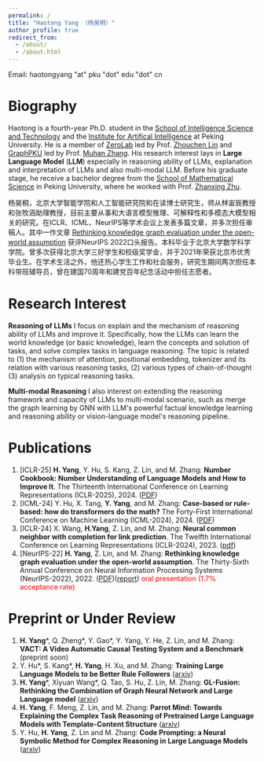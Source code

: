 ```yaml
---
permalink: /
title: "Haotong Yang （杨昊桐）"
author_profile: true
redirect_from: 
  - /about/
  - /about.html
---
```




Email: haotongyang "at" pku "dot" edu "dot" cn

Biography
======
Haotong is a fourth-year Ph.D. student in the [School of Intelligence Science and Technology](https://www.cis.pku.edu.cn/) and the [Institute for Artifical Intelligence](https://www.ai.pku.edu.cn/) at Peking University. He is a member of [ZeroLab](https://zero-lab-pku.github.io/) led by Prof. [Zhouchen Lin](https://zhouchenlin.github.io/) and [GraphPKU](https://www.graphpku.cn/) led by Prof. [Muhan Zhang](https://muhanzhang.github.io/). His research interest lays in **Large Language Model** (**LLM**) especially in reasoning ability of LLMs, explanation and interpretation of LLMs and also multi-modal LLM. Before his graduate stage, he receive a bachelor degree from the [School of Mathematical Science](https://www.math.pku.edu.cn/index.htm) in Peking University, where he worked with Prof. [Zhanxing Zhu](https://zhanxingzhu.github.io/).

杨昊桐，北京大学智能学院和人工智能研究院和在读博士研究生，师从林宙辰教授和张牧涵助理教授，目前主要从事和大语言模型推理、可解释性和多模态大模型相关的研究。在ICLR、ICML、NeurIPS等学术会议上发表多篇文章，并多次担任审稿人。其中一作文章 [Rethinking knowledge graph evaluation under the open-world assumption](https://proceedings.neurips.cc/paper_files/paper/2022/hash/378226e5df7eded3e401de5c9493143c-Abstract-Conference.html) 获评NeurIPS 2022口头报告。本科毕业于北京大学数学科学学院。曾多次获得北京大学三好学生和校级奖学金，并于2021年荣获北京市优秀毕业生。在学术生活之外，他还热心学生工作和社会服务，研究生期间两次担任本科带班辅导员，曾在建国70周年和建党百年纪念活动中担任志愿者。

Research Interest
======
**Reasoning of LLMs**
I focus on explain and the mechanism of reasoning ability of LLMs and improve it. Specifically, how the LLMs can learn the world knowledge (or basic knowledge), learn the concepts and solution of tasks, and solve complex tasks in language reasoning. The topic is related to (1) the mechanism of attention, positional embedding, tokenizer and its relation with various reasoning tasks, (2) various types of chain-of-thought (3) analysis on typical reasoning tasks.

**Multi-modal Reasoning**
I also interest on extending the reasoning framework and capacity of LLMs to multi-modal scenario, such as merge the graph learning by GNN with LLM's powerful factual knowledge learning and reasoning ability or vision-language model's reasoning pipeline.


Publications
======
1. [ICLR-25] **H. Yang**, Y. Hu, S. Kang, Z. Lin, and M. Zhang: **Number Cookbook: Number Understanding of Language Models and How to Improve It**. The Thirteenth International Conference on Learning Representations (ICLR-2025), 2024. ([PDF](https://arxiv.org/abs/2411.03766))
2. [ICML-24] Y. Hu, X. Tang, **Y. Yang**, and M. Zhang: **Case-based or rule-based: how do transformers do the math?** The Forty-First International Conference on Machine Learning (ICML-2024), 2024. ([PDF](https://arxiv.org/abs/2402.17709))
3. [ICLR-24] X. Wang, **H.Yang**, Z. Lin, and M. Zhang: **Neural common neighbor with completion for link prediction**. The Twelfth International Conference on Learning Representations (ICLR-2024), 2023. ([pdf](https://arxiv.org/abs/2302.00890))
4. [NeurIPS-22] **H. Yang**, Z. Lin, and M. Zhang: **Rethinking knowledge graph evaluation under the open-world assumption**. The Thirty-Sixth Annual Conference on Neural Information Processing Systems (NeurIPS-2022), 2022. ([PDF](https://proceedings.neurips.cc/paper_files/paper/2022/file/378226e5df7eded3e401de5c9493143c-Paper-Conference.pdf))([report](https://news.pku.edu.cn/jxky/6d9e681f68fd448c9c323188baed7699.htm)) <font color='red'>oral presentation (1.7% acceptance rate)</font>

Preprint or Under Review
======
1. **H. Yang**\*, Q. Zheng\*, Y. Gao\*, Y. Yang, Y. He, Z. Lin, and M. Zhang: **VACT: A Video Automatic Causal Testing System and a Benchmark** (preprint soon)
1. Y. Hu\*, S. Kang\*, **H. Yang**, H. Xu, and M. Zhang: **Training Large Language Models to be Better Rule Followers** ([arxiv](https://arxiv.org/abs/2502.11525))
1. **H. Yang**\*, Xiyuan Wang\*, Q. Tao, S. Hu, Z. Lin, M. Zhang: **GL-Fusion: Rethinking the Combination of Graph Neural Network and Large Language model** ([arxiv](https://arxiv.org/abs/2412.06849))
1. **H. Yang**, F. Meng, Z. Lin, and M. Zhang: **Parrot Mind: Towards Explaining the Complex Task Reasoning of Pretrained Large Language Models with Template-Content Structure** ([arxiv](https://arxiv.org/abs/2310.05452))
2. Y. Hu, **H. Yang**, Z. Lin and M. Zhang: **Code Prompting: a Neural Symbolic Method for Complex Reasoning in Large Language Models** ([arxiv](https://arxiv.org/abs/2305.18507)) 

